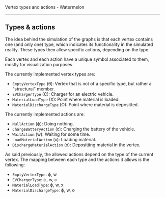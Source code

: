 Vertex types and actions - Watermelon

---

## Types & actions
The idea behind the simulation of the graphs is that each vertex contains one (and only one) type, which indicates its functionality in the simulated reality. These types then allow specific actions, depending on the type.

Each vertex and each action have a unique symbol associated to them, mostly for visualization purposes.

The currently implemented vertex types are:

- `EmptyVertexType` (θ): Vertex that is not of a specific type, but rather a "structural" member.
- `EVChargerType` (C): Charger for an electric vehicle.
- `MaterialLoadType` (X): Point where material is loaded.
- `MaterialDischargeType` (O): Point where material is depositted.

The currently implemented actions are:

- `NullAction` (ϕ): Doing nothing.
- `ChargeBatteryAction` (c): Charging the battery of the vehicle.
- `WaitAction` (w): Waiting for some time.
- `LoadMaterialAction` (x): Loading material.
- `DischargeMaterialAction` (o): Depositting material in the vertex.

As said previously, the allowed actions depend on the type of the current vertex. The mapping between each type and the actions it allows is the following:

- `EmptyVertexType`: ϕ, w
- `EVChargerType`: ϕ, w, c
- `MaterialLoadType`: ϕ, w, x
- `MaterialDischargeType`: ϕ, w, o
